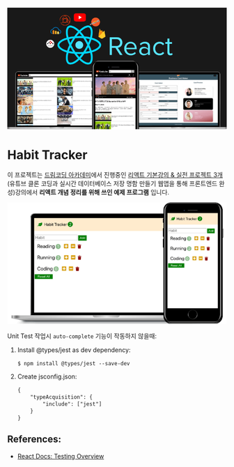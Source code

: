 <img src="/React/demo/course.png" width="600px" title="Course" alt="Course"></img><br/>

# Habit Tracker

이 프로젝트는 [드림코딩 아카데미](http://academy.dream-coding.com/)에서 진행중인 [리액트 기본강의 & 실전 프로젝트 3개](https://academy.dream-coding.com/courses/react-basic) (유튜브 클론 코딩과 실시간 데이터베이스 저장 명함 만들기 웹앱을 통해 프론트엔드 완성)강의에서 **리액트 개념 정리를 위해 쓰인 예제 프로그램** 입니다.

<img src="/React/demo/habit.png" width="600px" title="Habit Tracker" alt="Habit Tracker"></img><br/>

Unit Test 작업시 `auto-complete` 기능이 작동하지 않을때:

1.  Install @types/jest as dev dependency:

        $ npm install @types/jest --save-dev

2.  Create jsconfig.json:

        {
            "typeAcquisition": {
                "include": ["jest"]
            }
        }

## References:

- [React Docs: Testing Overview](https://reactjs.org/docs/testing.html)
